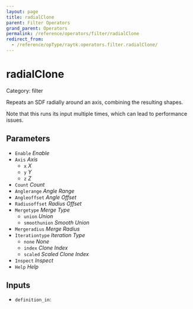 ```yaml
---
layout: page
title: radialClone
parent: Filter Operators
grand_parent: Operators
permalink: /reference/operators/filter/radialClone
redirect_from:
  - /reference/opType/raytk.operators.filter.radialClone/
---
```


# radialClone

Category: filter



Repeats an SDF radially around an axis, combining the resulting shapes.

Note that this runs its input multiple times, which can lead to performance issues.

## Parameters

* `Enable` *Enable*
* `Axis` *Axis*
  * `x` *X*
  * `y` *Y*
  * `z` *Z*
* `Count` *Count*
* `Anglerange` *Angle Range*
* `Angleoffset` *Angle Offset*
* `Radiusoffset` *Radius Offset*
* `Mergetype` *Merge Type*
  * `union` *Union*
  * `smoothunion` *Smooth Union*
* `Mergeradius` *Merge Radius*
* `Iterationtype` *Iteration Type*
  * `none` *None*
  * `index` *Clone Index*
  * `scaled` *Scaled Clone Index*
* `Inspect` *Inspect*
* `Help` *Help*

## Inputs

* `definition_in`: 